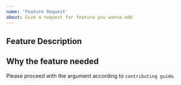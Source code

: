 ```yaml
---
name: 'Feature Request'
about: Give a request for feature you wanna add
---
```


## Feature Description

<!-- Describe the way which the feature works. -->

## Why the feature needed

<!-- Describe the reason the feature needed. -->

Please proceed with the argument according to `contributing guide`.
